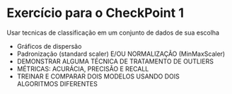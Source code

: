 # Exercício para o CheckPoint 1
Usar tecnicas de classificação em um conjunto de dados de sua escolha

- Gráficos de dispersão
- Padronização (standard scaler) E/OU NORMALIZAÇÃO (MinMaxScaler)
- DEMONSTRAR ALGUMA TÉCNICA DE TRATAMENTO DE OUTLIERS
- MÉTRICAS: ACURÁCIA, PRECISÃO E RECALL
- TREINAR E COMPARAR DOIS MODELOS USANDO DOIS ALGORITMOS DIFERENTES